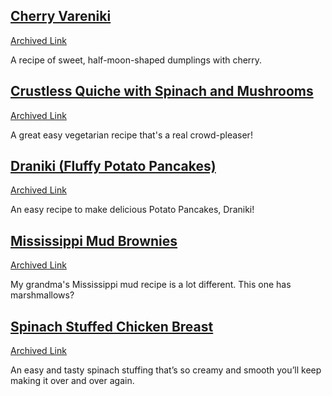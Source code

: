 ## [Cherry Vareniki](https://www.sonyasanford.com/recipes/2023/5/30/cherry-vareniki)
[Archived Link](https://web.archive.org/web/20240129220841/https://www.sonyasanford.com/recipes/2023/5/30/cherry-vareniki)

A recipe of sweet, half-moon-shaped dumplings with cherry.

## [Crustless Quiche with Spinach and Mushrooms](https://www.themediterraneandish.com/mushroom-spinach-crustless-quiche/)
[Archived Link](https://web.archive.org/web/20240802010738/https://www.themediterraneandish.com/mushroom-spinach-crustless-quiche/)

A great easy vegetarian recipe that's a real crowd-pleaser!

## [Draniki (Fluffy Potato Pancakes)](https://natashaskitchen.com/meat-stuffed-potato-pancakes/)
[Archived Link](https://web.archive.org/web/20240527195757/https://natashaskitchen.com/meat-stuffed-potato-pancakes/)

An easy recipe to make delicious Potato Pancakes, Draniki!

## [Mississippi Mud Brownies](https://tastesbetterfromscratch.com/mississippi-mud-brownies/)
[Archived Link](https://web.archive.org/web/20240227143637/https://tastesbetterfromscratch.com/mississippi-mud-brownies/)

My grandma's Mississippi mud recipe is a lot different. This one has marshmallows?

## [Spinach Stuffed Chicken Breast](https://cooktoria.com/spinach-stuffed-chicken-breast/)
[Archived Link](https://web.archive.org/web/20240226183955/https://cooktoria.com/spinach-stuffed-chicken-breast/)

An easy and tasty spinach stuffing that’s so creamy and smooth you’ll keep making it over and over again.

